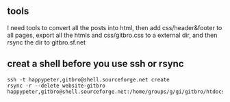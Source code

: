 ## tools

I need tools to convert all the posts into html, then add css/header&footer to all pages, export all the htmls and css/gitbro.css to a external dir, and then rsync the dir to gitbro.sf.net

##  creat a shell before you use ssh or rsync

    ssh -t happypeter,gitbro@shell.sourceforge.net create
    rsync -r --delete website-gitbro  happypeter,gitbro@shell.sourceforge.net:/home/groups/g/gi/gitbro/htdocs/

